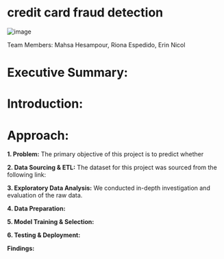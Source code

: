 # credit card fraud detection

![image](https://github.com/user-attachments/assets/9ed69037-a5ba-4094-809e-92afdfe1e69b)



Team Members: Mahsa Hesampour, Riona Espedido, Erin Nicol

# Executive Summary:


# Introduction:

# Approach:


**1. Problem:**
The primary objective of this project is to predict whether 

**2. Data Sourcing & ETL:**
The dataset for this project was sourced from the following link:



**3. Exploratory Data Analysis:**
We conducted in-depth investigation and evaluation of the raw data. 

**4. Data Preparation:**


**5. Model Training & Selection:**


**6. Testing & Deployment:**


**Findings:**



